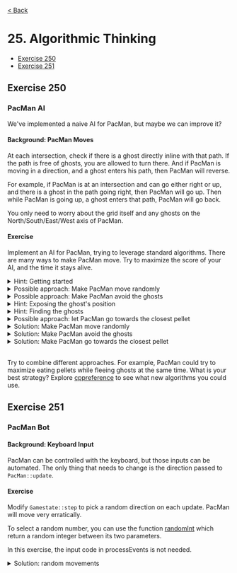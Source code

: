 [< Back](README.md)

# 25. Algorithmic Thinking

* [Exercise 250](#exercise-250)
* [Exercise 251](#exercise-251)

## Exercise 250

### PacMan AI

We've implemented a naive AI for PacMan, but maybe we can improve it?

#### Background: PacMan Moves

At each intersection, check if there is a ghost directly inline with that path. If the
path is free of ghosts, you are allowed to turn there. And if PacMan is moving in a
direction, and a ghost enters his path, then PacMan will reverse.

For example, if PacMan is at an intersection and can go either right or up, and there
is a ghost in the path going right, then PacMan will go up. Then while PacMan is going
up, a ghost enters that path, PacMan will go back.

You only need to worry about the grid itself and any ghosts on the
North/South/East/West axis of PacMan.

#### Exercise

Implement an AI for PacMan, trying to leverage standard algorithms. There are many
ways to make PacMan move. Try to maximize the score of your AI, and the time it stays
alive.

<details>
   <summary>Hint: Getting started</summary>

The function [PacManAI::chooseNewDirectionForPacMan](../../lib/PacManAI.cpp) returns
the direction PacMan should take at an intersection. This may be a good place to implement our AI.

[PacManAI::update](../../lib/PacManAI.cpp) ensures that the direction
is only changed at an intersection, so you do not have to handle that yourself. But maybe you could change that behavior to be faster at escaping from the relentless ghosts.

</details>

<details>
   <summary>Possible approach: Make PacMan move randomly</summary>

The function [randomInt](../../lib/include/Random.hpp) returns a random
integer between its two parameters. You can use this function to introduce some
randomness.

You can use this function to pick a direction at random. But not all directions are
valid, make sure PacMan does not try to go in a wall or another inaccessible position.

</details>

<details>
   <summary>Possible approach: Make PacMan avoid the ghosts</summary>

Try to make PacMan flee the ghosts. The AI does not know the positions of the ghosts, you will have to expose this information.
To do that you might have to modify several functions in
[GameState](../../lib/include/GameState.cpp) and
[PacManAI](../../lib/include/PacManAI.cpp). Don't forget to modify both the header and the source file.
What type provided by the standard library can be used to store and pass around a collection of positions?
</details>

<details>
   <summary>Hint: Exposing the ghost's position</summary>

You will need to create a `std::vector<GhostPosition>`
in `GameState.cpp` and pass it as parameter to
`PacManAI::update()` then `PacManAI::chooseNewDirectionForPacMan`.
</details>

<details>
      <summary>Hint: Finding the ghosts</summary>

Create a function that, for each of the possible directions, walks through each cell, starting from PacMan's position outwards, and returns true if a ghost is found. Use that function to filter out the directions where PacMan will encounter a ghost, by modifying the random solution

</details>

<details>
<summary>Possible approach: let PacMan go towards the closest pellet</summary>

Try to combine `pelletClosestToPacMan`, `optimalDirection` and
`positionDistance` to find the closest pellet from PacMan and then decide which of the possible valid move is closest from that direction.

</details>

<details>
   <summary>Solution: Make PacMan move randomly</summary>

```cpp
Direction PacManAI::chooseNewDirectionForPacMan(const PacMan & pacMan) {
  const GridPosition currentPosition = pacMan.positionInGrid();
  const auto [x, y] = currentPosition;

  // Construct an array of the 4 moves
  std::array<Move, 4> possibleMoves = {
    Move{ Direction::UP, { x, y - 1 } },
    Move{ Direction::LEFT, { x - 1, y } },
    Move{ Direction::DOWN, { x, y + 1 } },
    Move{ Direction::RIGHT, { x + 1, y } }
  };

  // Filter out invalid moves
  auto end = std::remove_if(possibleMoves.begin(), possibleMoves.end(), [this](const Move & m) {
    return !isValidMove(m);
  });

  // The index of the choosen move is a random integer between 0 and the last valid move.
  auto index = randomInt(std::size_t(0),
                         std::size_t(std::distance(possibleMoves.begin(), end) - 1));

  return possibleMoves[index].direction;
}
```

</details>

<details>
   <summary>Solution: Make PacMan avoid the ghosts</summary>

<ul>
<li>

Create a vector of position in `GameState::step()`:

```cpp
void GameState::step(std::chrono::milliseconds delta) {

  std::vector<GridPosition> ghostPositions = {
    blinky.positionInGrid(),
    inky.positionInGrid(),
    pinky.positionInGrid(),
    clyde.positionInGrid()
  };

  pacManAI.update(pacMan, pellets, ghostPositions);
  pacMan.update(delta,
                inputState.enableAI ? pacManAI.suggestedDirection() : inputState.direction());

  if (isPacManDying()) {
    handleDeathAnimation(delta);
    return;
  }
  // [...]
}
```

</li>

<li>

Modify the signatures of `PacManAI::update` and `PacManAI::chooseNewDirectionForPacMan`

```cpp
Direction chooseNewDirectionForPacMan(const PacMan & pacMan,
                                     const std::vector<GridPosition> & ghostPositions);
```

```cpp
void update(const PacMan & pacMan, const Pellets & pellets, const
            std::vector<GridPosition> & ghostPositions);
 ```

Adjust  `PacManAI::update` to pass `ghostPositions`
to `PacManAI::chooseNewDirectionForPacMan`.

</li>

<li>
Create a function to check if a direction contains a ghost.
This scans all positions outwards from a possible move's position until we encounter a wall.

```cpp
bool hasGhost(GridPosition p, Direction d,
             const std::vector<GridPosition> & ghostPositions)  {
  int xd = 0;
  int yd = 0;
  switch(d) {
    case Direction::UP:    yd  = -1; break;
    case Direction::DOWN:  yd  = 1; break;
    case Direction::LEFT:  xd  = -1; break;
    case Direction::RIGHT: xd = 1; break;
    default:
      return false;
  }
  while(isWalkableForPacMan(p)) {
    auto it = std::find(ghostPositions.begin(), ghostPositions.end(), p);
    if(it != std::end(ghostPositions))
      return true;
    p.x = static_cast<std::size_t>(static_cast<int64_t>(p.x) + xd);
    p.y = static_cast<std::size_t>(static_cast<int64_t>(p.y) + yd);
  }
  return false;
}
```

</li>

<li>

Modify `PacManAI::chooseNewDirectionForPacMan` to filter out direction that cross the
path of a ghost. There is a small pitfall: what happens if PacMan is surrounded by ghosts?

```cpp
Direction PacManAI::chooseNewDirectionForPacMan(const PacMan & pacMan,
                                               const std::vector<GridPosition> & ghostPositions) {
  const GridPosition currentPosition = pacMan.positionInGrid();
  const auto [x, y] = currentPosition;

  // Construct an array of the 4 moves
  std::array<Move, 4> possibleMoves = {
    Move{ Direction::UP, { x, y - 1 } },
    Move{ Direction::LEFT, { x - 1, y } },
    Move{ Direction::DOWN, { x, y + 1 } },
    Move{ Direction::RIGHT, { x + 1, y } }
  };

  // Filter out invalid moves
  auto end = std::remove_if(possibleMoves.begin(), possibleMoves.end(), [this](const Move & m) {
    return !isValidMove(m);
  });

  // Filter out invalid moves
  auto lasWithoutGhost = std::remove_if(possibleMoves.begin(), end,
    [this, &ghostPositions](const Move & m) {
      return hasGhost(m.position, m.direction, ghostPositions);
  });

  // We need to handle the case where PacMan is surrounded by ghosts
  if(lasWithoutGhost != possibleMoves.begin())
    end = lasWithoutGhost;

  // The index of the choosen move is a random integer between 0 and the last valid move.
  auto index = randomInt(std::size_t(0),
                         std::size_t(std::distance(possibleMoves.begin(), end) - 1));

  return possibleMoves[index].direction;
}
```

</li>
</ul>
</details>

<details>
<summary>Solution: Make PacMan go towards the closest pellet</summary>

Use `pelletClosestToPacman` to calculate a target for PacMan, then find then use `optimalDirection` to decide a direction.

```cpp
Direction PacManAI::chooseNewDirectionForPacMan(const PacMan & pacMan,
                                               const Pellets & pellets) {

  const GridPosition pacManGridPos = pacMan.positionInGrid();
  auto pelletPositions = pellets.allPellets();
  if (pelletPositions.empty()) {
    return Direction::NONE;
  }

  const GridPosition targetPos = pelletClosestToPacman(pacManGridPos, pelletPositions);

  const GridPosition currentPosition = pacMan.positionInGrid();
  const auto [x, y] = currentPosition;
  std::array<Move, 4> possibleMoves = {
    Move{ Direction::UP, { x, y - 1 } },
    Move{ Direction::LEFT, { x - 1, y } },
    Move{ Direction::DOWN, { x, y + 1 } },
    Move{ Direction::RIGHT, { x + 1, y } }
  };

  for (auto & move : possibleMoves) {
    if (!isValidMove(move))
      continue;
    move.distanceToTarget = positionDistance(move.position, targetPos);
  }
  return optimalDirection(possibleMoves);
}
```

</details>


<br/>

Try to combine different approaches. For example, PacMan could try to maximize eating pellets while fleeing ghosts at the same time. What is your best strategy?
Explore [cppreference](https://en.cppreference.com/w/cpp/algorithm) to see what new algorithms you could use.

## Exercise 251

### PacMan Bot

#### Background: Keyboard Input

PacMan can be controlled with the keyboard, but those inputs can be automated. The only thing that needs to change is the direction
passed to `PacMan::update`.

#### Exercise

Modify `Gamestate::step` to pick a random direction on each
update. PacMan will move very erratically.

To select a random number, you can use the function [randomInt](../../lib/include/Random.hpp) which return a random integer between its two parameters.

In this exercise, the input code in processEvents is not needed.

<details>
<summary>Solution: random movements</summary>

```cpp

void GameState::step(std::chrono::milliseconds delta) {
  std::size_t index = randomInt(0, 4);
  std::array<Direction, 4> directions{
     Direction::RIGHT,
     Direction::LEFT,
     Direction::UP,
     Direction::DOWN
  };
  Direction d = directions[index];

  pacManAI.update(pacMan, pellets);
  pacMan.update(delta, d);

  if (isPacManDying()) {
    handleDeathAnimation(delta);
    return;
  }

  if (!pacMan.hasDirection())
    return;

  blinky.setTarget(pacMan.position());
  blinky.update(delta);
  pinky.setTarget(pacMan.positionInGrid(), pacMan.currentDirection());
  pinky.update(delta);
  inky.setTarget(pacMan.positionInGrid(), pacMan.currentDirection(), blinky.positionInGrid());
  inky.update(delta);

  fruit.update(delta, score.eatenPellets);

  checkCollision(blinky);
  checkCollision(pinky);
  checkCollision(inky);

  eatPellets();
  eatFruit();
}
```
</details>


